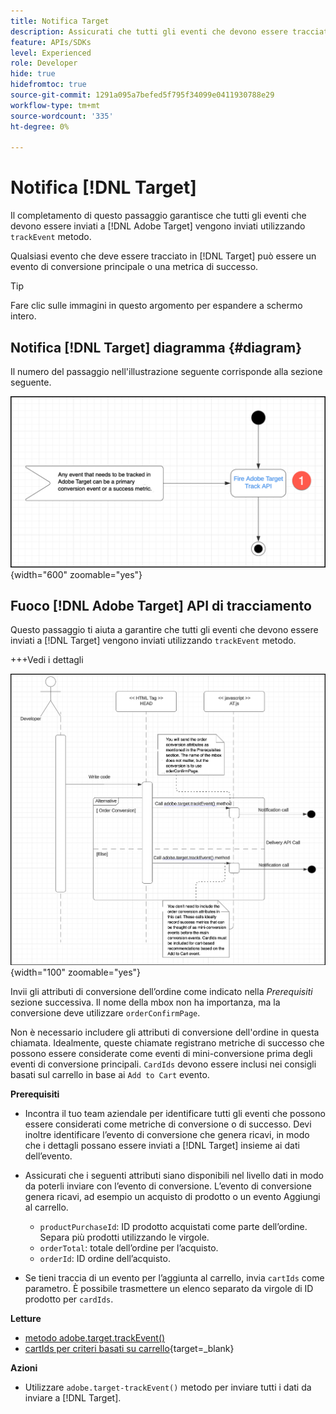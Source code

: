 ```yaml
---
title: Notifica Target
description: Assicurati che tutti gli eventi che devono essere tracciati da [!DNL Target] vengono inviati utilizzando il metodo trackEvent.
feature: APIs/SDKs
level: Experienced
role: Developer
hide: true
hidefromtoc: true
source-git-commit: 1291a095a7befed5f795f34099e0411930788e29
workflow-type: tm+mt
source-wordcount: '335'
ht-degree: 0%

---
```


# Notifica [!DNL Target]

Il completamento di questo passaggio garantisce che tutti gli eventi che devono essere inviati a [!DNL Adobe Target] vengono inviati utilizzando `trackEvent` metodo.

Qualsiasi evento che deve essere tracciato in [!DNL Target] può essere un evento di conversione principale o una metrica di successo.

>[!TIP]
>
>Fare clic sulle immagini in questo argomento per espandere a schermo intero.

## Notifica [!DNL Target] diagramma {#diagram}

Il numero del passaggio nell&#39;illustrazione seguente corrisponde alla sezione seguente.

![Diagramma Notify Target](/help/dev/patterns/assets/diagram-notify-target.png){width="600" zoomable="yes"}

## Fuoco [!DNL Adobe Target] API di tracciamento

Questo passaggio ti aiuta a garantire che tutti gli eventi che devono essere inviati a [!DNL Target] vengono inviati utilizzando `trackEvent` metodo.

+++Vedi i dettagli

![Attiva diagramma API del tracciamento di Adobe Target](/help/dev/patterns/assets/fire-adobe-target-track-api-diagram.png){width="100" zoomable="yes"}

Invii gli attributi di conversione dell’ordine come indicato nella *Prerequisiti* sezione successiva. Il nome della mbox non ha importanza, ma la conversione deve utilizzare `orderConfirmPage`.

Non è necessario includere gli attributi di conversione dell&#39;ordine in questa chiamata. Idealmente, queste chiamate registrano metriche di successo che possono essere considerate come eventi di mini-conversione prima degli eventi di conversione principali. `CardIds` devono essere inclusi nei consigli basati sul carrello in base ai `Add to Cart` evento.

**Prerequisiti**

* Incontra il tuo team aziendale per identificare tutti gli eventi che possono essere considerati come metriche di conversione o di successo. Devi inoltre identificare l’evento di conversione che genera ricavi, in modo che i dettagli possano essere inviati a [!DNL Target] insieme ai dati dell’evento.
* Assicurati che i seguenti attributi siano disponibili nel livello dati in modo da poterli inviare con l’evento di conversione. L’evento di conversione genera ricavi, ad esempio un acquisto di prodotto o un evento Aggiungi al carrello.

   * `productPurchaseId`: ID prodotto acquistati come parte dell’ordine. Separa più prodotti utilizzando le virgole.
   * `orderTotal`: totale dell’ordine per l’acquisto.
   * `orderId`: ID ordine dell’acquisto.

* Se tieni traccia di un evento per l’aggiunta al carrello, invia `cartIds` come parametro. È possibile trasmettere un elenco separato da virgole di ID prodotto per `cardIds`.

**Letture**

* [metodo adobe.target.trackEvent()](/help/dev/implement/client-side/atjs/atjs-functions/adobe-target-trackevent.md)
* [cartIds per criteri basati su carrello](https://experienceleague.adobe.com/docs/target/using/recommendations/criteria/base-the-recommendation-on-a-recommendation-key.html?lang=en#cart-based){target=_blank}

**Azioni**

* Utilizzare `adobe.target-trackEvent()` metodo per inviare tutti i dati da inviare a [!DNL Target].







